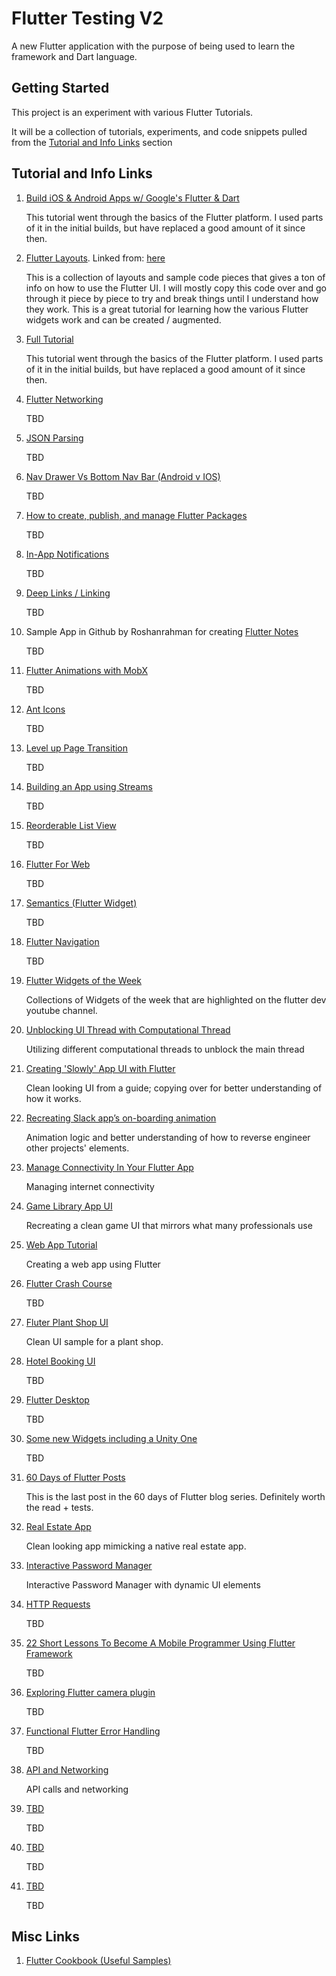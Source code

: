 # Flutter Testing V2

A new Flutter application with the purpose of being used to learn the framework and Dart language.

## Getting Started

This project is an experiment with various Flutter Tutorials.

It will be a collection of tutorials, experiments, and code snippets pulled from the [Tutorial and Info Links](#tutorial-and-info-links) section 

## Tutorial and Info Links

01) [Build iOS & Android Apps w/ Google's Flutter & Dart](https://www.youtube.com/watch?v=6ZCz6Ylqk3A)

	This tutorial went through the basics of the Flutter platform. I used parts of it in the initial builds, but have replaced a good amount of it since then.
	
02) [Flutter Layouts](https://github.com/bizz84/layout-demo-flutter). Linked from: [here](https://www.youtube.com/watch?v=-zJ6CnOVndE&t=7s)

	This is a collection of layouts and sample code pieces that gives a ton of info on how to use the Flutter UI. 
	I will mostly copy this code over and go through it piece by piece to try and break things until I understand how they work.
	This is a great tutorial for learning how the various Flutter widgets work and can be created / augmented.

03) [Full Tutorial](https://www.youtube.com/watch?v=GLSG_Wh_YWc) 

	This tutorial went through the basics of the Flutter platform. I used parts of it in the initial builds, but have replaced a good amount of it since then.

04) [Flutter Networking](https://medium.com/flutter-community/working-with-apis-in-flutter-8745968103e9)

	TBD

05) [JSON Parsing](https://medium.com/flutter-community/parsing-complex-json-in-flutter-747c46655f51) 

	TBD

05) [Nav Drawer Vs Bottom Nav Bar (Android v IOS)](https://medium.com/@mehmetf_71205/platform-specific-ui-with-flutter-7a4da3cc6ed)

	TBD

06) [How to create, publish, and manage Flutter Packages](https://medium.com/flutter-community/how-to-create-publish-and-manage-flutter-packages-b4f2cd2c6b90)

	TBD

07) [In-App Notifications](https://medium.com/flutter-community/in-app-notifications-in-flutter-9c1e92ea10b3)

	TBD

08) [Deep Links / Linking](https://medium.com/@denisov.shureg/deep-links-and-flutter-applications-how-to-handle-them-properly-8c9865af9283)

	TBD

09) Sample App in Github by Roshanrahman for creating [Flutter Notes](https://github.com/roshanrahman/flutter-notes-app)

	TBD

10) [Flutter Animations with MobX](https://crossingthestreams.io/combining-flutters-animatedlist-with-mobx/)

	TBD

11) [Ant Icons](https://pub.dev/packages/ant_icons) 

	TBD
	
12) [Level up Page Transition](https://medium.com/@lvlzeros/level-up-flutter-page-transition-choreographing-animations-across-screens-efb5ea105fca) 

	TBD
	
13) [Building an App using Streams](https://medium.com/flutter-community/building-a-reactive-and-persistent-flutter-app-using-streams-4d6b947c5cb5) 

	TBD
	
14) [Reorderable List View](https://youtu.be/3fB1mxOsqJE) 

	TBD
	
15) [Flutter For Web](https://itnext.io/getting-started-with-flutter-forweb-c0647ed51b88) 

	TBD
		
16) [Semantics (Flutter Widget)](https://youtu.be/NvtMt_DtFrQ) 

	TBD
		
17) [Flutter Navigation](https://www.raywenderlich.com/4562634-flutter-navigation-getting-started) 

	TBD
		
18) [Flutter Widgets of the Week](https://www.youtube.com/watch?v=9hltevOHQBw&list=PLjxrf2q8roU23XGwz3Km7sQZFTdB996iG&index=6) 

	Collections of Widgets of the week that are highlighted on the flutter dev youtube channel.
		
19) [Unblocking UI Thread with Computational Thread](https://www.gladimdim.org/flutter-unblocking-ui-thread-with-isolates-compute-function-ck03qrwnj000peks1zvhvko1x) 

	Utilizing different computational threads to unblock the main thread
		
20) [Creating 'Slowly' App UI with Flutter ](https://blog.usejournal.com/creating-slowly-app-ui-with-flutter-part-1-c3faeb36ec51?gi=ca1feecb2ef9) 

	Clean looking UI from a guide; copying over for better understanding of how it works.
		
21) [Recreating Slack app’s on-boarding animation](https://medium.com/flutter-community/recreating-slack-apps-on-boarding-animation-with-flutter-ec226ea19403) 

	Animation logic and better understanding of how to reverse engineer other projects' elements. 
		
22) [Manage Connectivity In Your Flutter App](https://medium.com/flutter-community/manage-connectivity-in-your-flutter-app-325bcb04ea7e) 

	Managing internet connectivity
	
		
23) [Game Library App UI](https://cybdom.tech/flutter-tutorial-game-library-app-ui/) 

	Recreating a clean game UI that mirrors what many professionals use
	
		
24) [Web App Tutorial](https://medium.com/flutter-community/how-i-created-my-first-flutter-web-app-b6366ff43ba3) 

	Creating a web app using Flutter
	
		
25) [Flutter Crash Course](https://fluttercrashcourse.com/courses/basics) 

	TBD
	
		
26) [Fluter Plant Shop UI](https://cybdom.tech/flutter-tutorial-plant-shop-ui/) 

	Clean UI sample for a plant shop. 
	
		
27) [Hotel Booking UI](https://codecanyon.net/item/flutter-android-and-ios-hotel-booking-ui-template/24641973) 

	TBD
	
		
28) [Flutter Desktop](https://medium.com/flutter-community/flutter-for-desktop-create-and-run-a-desktop-application-ebeb1604f1e0) 

	TBD
		
		
29) [Some new Widgets including a Unity One](https://medium.com/flutterforce/flutterforce-week-49-56eac99e01ee) 

	TBD
		
		
30) [60 Days of Flutter Posts](https://medium.com/@adityadroid/60-days-of-flutter-building-a-messenger-day-60-wrapping-it-up-ae645037610b) 

	This is the last post in the 60 days of Flutter blog series. Definitely worth the read + tests.	
		
31) [Real Estate App](https://cybdom.tech/flutter-tutorial-real-estate-app/) 

	Clean looking app mimicking a native real estate app. 	
		
32) [Interactive Password Manager](https://cybdom.tech/flutter-tutorial-real-estate-app/) 

	Interactive Password Manager with dynamic UI elements	
		
33) [HTTP Requests](https://alligator.io/flutter/flutter-http/) 

	TBD	
		
34) [22 Short Lessons To Become A Mobile Programmer Using Flutter Framework](https://dev.to/zaiste/22-short-lessons-to-become-a-mobile-programmer-using-flutter-framework-d9j) 

	TBD	
		
35) [Exploring Flutter camera plugin](https://medium.com/@divyanshub024/exploring-flutter-camera-plugin-d2c54ac95f05) 

	TBD	
		
36) [Functional Flutter Error Handling ](https://youtu.be/ZTU-WWEOoII) 

	TBD	
		
37) [API and Networking](https://itnext.io/flutter-handling-your-network-api-calls-like-a-boss-936eef296547) 

	API calls and networking	
		
38) [TBD](TBD) 

	TBD	
		
39) [TBD](TBD) 

	TBD	
		
40) [TBD](TBD) 

	TBD
	




## Misc Links

1) [Flutter Cookbook (Useful Samples)](https://flutter.dev/docs/cookbook)


